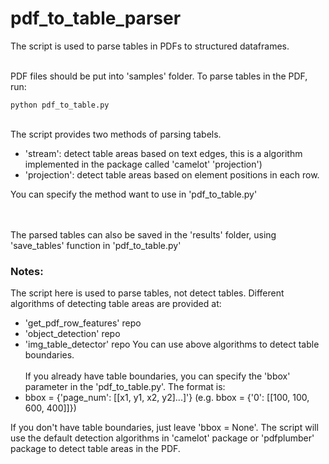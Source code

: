 # pdf_to_table_parser

The script is used to parse tables in PDFs to structured dataframes. 
<br><br>

PDF files should be put into 'samples' folder. 
To parse tables in the PDF, run:

`python pdf_to_table.py`
<br><br>

The script provides two methods of parsing tabels. 
* 'stream': detect table areas based on text edges, this is a algorithm implemented in the package called 'camelot'
'projection')
* 'projection': detect table areas based on element positions in each row. 

You can specify the method want to use in 'pdf_to_table.py'

<br><br>
The parsed tables can also be saved in the 'results' folder, using 'save_tables' function in 'pdf_to_table.py'

### Notes:
The script here is used to parse tables, not detect tables. 
Different algorithms of detecting table areas are provided at:
* 'get_pdf_row_features' repo
* 'object_detection' repo
* 'img_table_detector' repo
You can use above algorithms to detect table boundaries. 
<br><br>
If you already have table boundaries, you can specify the 'bbox' parameter in the 'pdf_to_table.py'. 
The format is:
* bbox = {'page_num': [[x1, y1, x2, y2]...]'} (e.g. bbox = {'0': [[100, 100, 600, 400]]})

If you don't have table boundaries, just leave 'bbox = None'. The script will use the default detection algorithms in 'camelot' package or 'pdfplumber' package to detect table areas in the PDF. 
